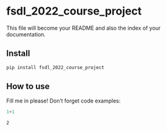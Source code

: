 fsdl_2022_course_project
================

<!-- WARNING: THIS FILE WAS AUTOGENERATED! DO NOT EDIT! -->

This file will become your README and also the index of your
documentation.

## Install

``` sh
pip install fsdl_2022_course_project
```

## How to use

Fill me in please! Don’t forget code examples:

``` python
1+1
```

    2
